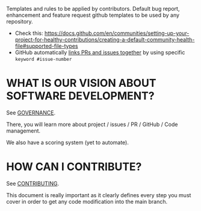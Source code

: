 Templates and rules to be applied by contributors.
Default bug report, enhancement and feature request github templates to be used by any repository.

- Check this: https://docs.github.com/en/communities/setting-up-your-project-for-healthy-contributions/creating-a-default-community-health-file#supported-file-types
- GitHub automatically [links PRs and issues together](https://docs.github.com/en/issues/tracking-your-work-with-issues/linking-a-pull-request-to-an-issue#linking-a-pull-request-to-an-issue-using-a-keyword) by using specific `keyword #issue-number`

# WHAT IS OUR VISION ABOUT SOFTWARE DEVELOPMENT?

See [GOVERNANCE](https://github.com/ryse-rs/.github/blob/main/GOVERNANCE.md).

There, you will learn more about project / issues / PR / GitHub / Code management.

We also have a scoring system (yet to automate).

# HOW CAN I CONTRIBUTE?

See [CONTRIBUTING](https://github.com/ryse-rs/.github/blob/main/CONTRIBUTING.md).

This document is really important as it clearly defines every step you must cover in order to get any code modification into the main branch.
